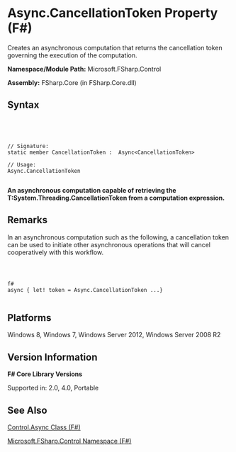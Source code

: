 # Async.CancellationToken Property (F#)

Creates an asynchronous computation that returns the cancellation token governing the execution of the computation.

**Namespace/Module Path:** Microsoft.FSharp.Control

**Assembly:** FSharp.Core (in FSharp.Core.dll)


## Syntax



```




// Signature:
static member CancellationToken :  Async<CancellationToken>

// Usage:
Async.CancellationToken


```




**An asynchronous computation capable of retrieving the T:System.Threading.CancellationToken from a computation expression.**
## Remarks
In an asynchronous computation such as the following, a cancellation token can be used to initiate other asynchronous operations that will cancel cooperatively with this workflow.




```



f#
async { let! token = Async.CancellationToken ...}


```





## Platforms
Windows 8, Windows 7, Windows Server 2012, Windows Server 2008 R2


## Version Information
**F# Core Library Versions**

Supported in: 2.0, 4.0, Portable




## See Also
[Control.Async Class &#40;F&#35;&#41;](Control.Async-Class-%5BFSharp%5D.md)

[Microsoft.FSharp.Control Namespace &#40;F&#35;&#41;](Microsoft.FSharp.Control-Namespace-%5BFSharp%5D.md)

